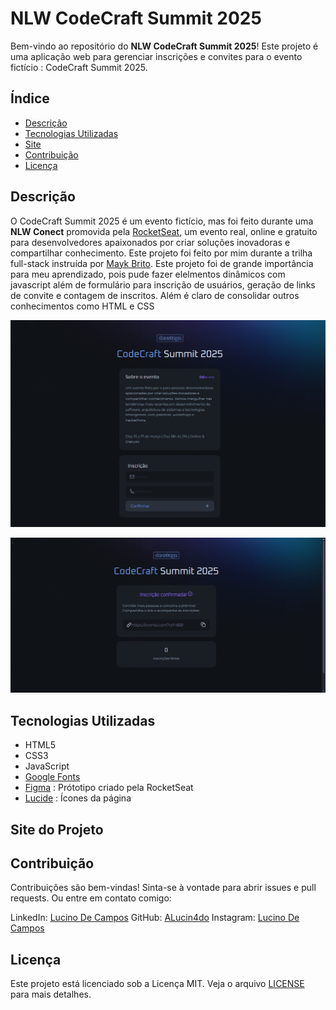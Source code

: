 # NLW CodeCraft Summit 2025

Bem-vindo ao repositório do **NLW CodeCraft Summit 2025**! Este projeto é uma aplicação web para gerenciar inscrições e convites para o evento fictício :  CodeCraft Summit 2025.

## Índice

- [Descrição](#descrição)
- [Tecnologias Utilizadas](#tecnologias-utilizadas)
- [Site](#Site-do-Projeto)
- [Contribuição](#contribuição)
- [Licença](#licença)

## Descrição

O CodeCraft Summit 2025 é um evento fictício, mas foi feito durante uma **NLW Conect** promovida pela [RocketSeat](https://rocketseat.com.br), um evento real, online e gratuito para desenvolvedores apaixonados por criar soluções inovadoras e compartilhar conhecimento. Este projeto foi feito por mim durante a trilha full-stack instruída por [Mayk Brito](https://www.linkedin.com/in/maykbrito?utm_source=share&utm_campaign=share_via&utm_content=profile&utm_medium=android_app). Este projeto foi de grande importância para meu aprendizado, pois pude fazer elelmentos dinâmicos com javascript além de  formulário para inscrição de usuários, geração de links de convite  e contagem de inscritos. Além é claro de consolidar outros conhecimentos como HTML e CSS

![captura de tela da página](/src/assets/images/codecraft2.png)


![captura de tela da página após a inscrição ser feita](/src/assets/images/codecraft.png)

## Tecnologias Utilizadas

- HTML5
- CSS3
- JavaScript
- [Google Fonts](https://fonts.google.com/)
- [Figma](https://www.figma.com/community/file/1471120839033505457) : Prótotipo criado pela RocketSeat
- [Lucide](https://lucide.dev) : Ícones da página


## Site do Projeto

## Contribuição

Contribuições são bem-vindas! Sinta-se à vontade para abrir issues e pull requests. Ou entre em contato comigo:

LinkedIn: [Lucino De Campos](https://www.linkedin.com/in/lucino-de-campos/)
GitHub: [ALucin4do](https://github.com/ALucin4do/)
Instagram: [Lucino De Campos](https://www.instagram.com/lucino_de_campos/)


## Licença

Este projeto está licenciado sob a Licença MIT. Veja o arquivo [LICENSE](LICENSE) para mais detalhes.

